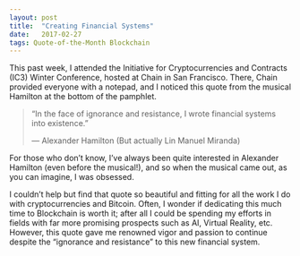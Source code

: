 ```yaml
---
layout:	post
title:	"Creating Financial Systems"
date:	2017-02-27
tags: Quote-of-the-Month Blockchain
---
```


This past week, I attended the Initiative for Cryptocurrencies and Contracts (IC3) Winter Conference, hosted at Chain in San Francisco. There, Chain provided everyone with a notepad, and I noticed this quote from the musical Hamilton at the bottom of the pamphlet.


> “In the face of ignorance and resistance, I wrote financial systems into existence.”
> 
> — Alexander Hamilton (But actually Lin Manuel Miranda)

For those who don’t know, I’ve always been quite interested in Alexander Hamilton (even before the musical!), and so when the musical came out, as you can imagine, I was obsessed.

I couldn’t help but find that quote so beautiful and fitting for all the work I do with cryptocurrencies and Bitcoin. Often, I wonder if dedicating this much time to Blockchain is worth it; after all I could be spending my efforts in fields with far more promising prospects such as AI, Virtual Reality, etc. However, this quote gave me renowned vigor and passion to continue despite the “ignorance and resistance” to this new financial system.
